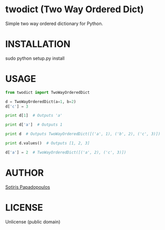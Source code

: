 # twodict (Two Way Ordered Dict)
Simple two way ordered dictionary for Python.

# INSTALLATION
sudo python setup.py install

# USAGE
```python
from twodict import TwoWayOrderedDict

d = TwoWayOrderedDict(a=1, b=2)
d['c'] = 3

print d[1]  # Outputs 'a'

print d['a']  # Outputs 1

print d  # Outputs TwoWayOrderedDict([('a', 1), ('b', 2), ('c', 3)])

print d.values()  # Outputs [1, 2, 3]

d['a'] = 2  # TwoWayOrderedDict([('a', 2), ('c', 3)])
```

# AUTHOR
[Sotiris Papadopoulos](https://twitter.com/MrS0m30n3)

# LICENSE
Unlicense (public domain)
